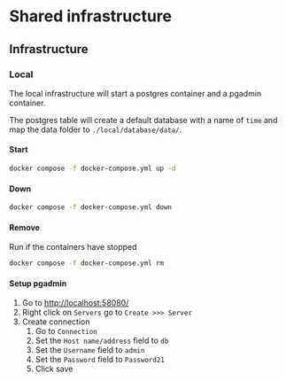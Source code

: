# Shared infrastructure

## Infrastructure
### Local
The local infrastructure will start a postgres container and a pgadmin container.  

The postgres table will create a default database with a name of `time` and map the data folder to `./local/database/data/`.  

#### Start
```bash
docker compose -f docker-compose.yml up -d
```

#### Down
```bash
docker compose -f docker-compose.yml down
```

#### Remove
Run if the containers have stopped
```bash
docker compose -f docker-compose.yml rm
```

#### Setup pgadmin
1. Go to [http://localhost:58080/](http://localhost:58080/)
2. Right click on `Servers` go to `Create >>> Server` 
3. Create connection
   1. Go to `Connection`
   2. Set the `Host name/address` field to `db`
   3. Set the `Username` field to `admin` 
   4. Set the `Password` field to `Password21` 
   5. Click save

